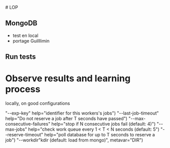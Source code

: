 # LOP
## MongoDB
- test en local
- portage Guilllimin

## Run tests

# Observe results and learning process
locally, on good configurations


"--exp-key"
                  help="identifier for this workers's jobs")
"--last-job-timeout"
                  help="Do not reserve a job after T seconds have passed")
"--max-consecutive-failures"
                  help="stop if N consecutive jobs fail (default: 4)")
"--max-jobs"
                  help="check work queue every 1 < T < N seconds (default: 5")
"--reserve-timeout"
                  help="poll database for up to T seconds to reserve a job")
"--workdir"kdir (default: load from mongo)",
                  metavar="DIR")
